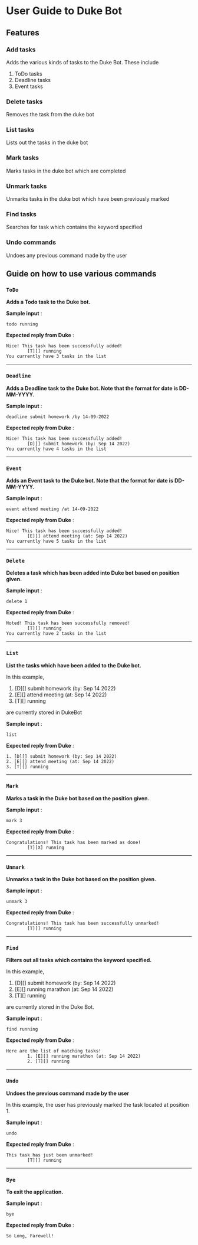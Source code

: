 # User Guide to Duke Bot

## Features 

### Add tasks
Adds the various kinds of tasks to the Duke Bot. These include
1. ToDo tasks 
2. Deadline tasks 
3. Event tasks

### Delete tasks

Removes the task from the duke bot

### List tasks

Lists out the tasks in the duke bot

### Mark tasks

Marks tasks in the duke bot which are completed

### Unmark tasks

Unmarks tasks in the duke bot which have been previously marked

### Find tasks

Searches for task which contains the keyword specified

### Undo commands

Undoes any previous command made by the user 



## Guide on how to use various commands

### `ToDo` 

**Adds a Todo task to the Duke bot.**

**Sample input** : 

`todo running`

**Expected reply from Duke** :

```
Nice! This task has been successfully added!
        [T][] running
You currently have 3 tasks in the list
```

---
### `Deadline`

**Adds a Deadline task to the Duke bot. Note that the format for date is
DD-MM-YYYY.**


**Sample input** :

`deadline submit homework /by 14-09-2022`

**Expected reply from Duke** :

```
Nice! This task has been successfully added!
        [D][] submit homework (by: Sep 14 2022)
You currently have 4 tasks in the list
```

---

### `Event`

**Adds an Event task to the Duke bot. Note that the format for date is
DD-MM-YYYY.**


**Sample input** :

`event attend meeting /at 14-09-2022`

**Expected reply from Duke** :

```
Nice! This task has been successfully added!
        [E][] attend meeting (at: Sep 14 2022)
You currently have 5 tasks in the list
```
---

### `Delete`
**Deletes a task which has been added into Duke bot based on position given.**

**Sample input** :

`delete 1`

**Expected reply from Duke** :

```
Noted! This task has been successfully removed!
        [T][] running
You currently have 2 tasks in the list
```
---

### `List`
**List the tasks which have been added to the Duke bot.**

In this example,
1. [D][] submit homework (by: Sep 14 2022)
2. [E][] attend meeting (at: Sep 14 2022)
3. [T][] running

are currently stored in DukeBot

**Sample input** :

`list`

**Expected reply from Duke** :

```
1. [D][] submit homework (by: Sep 14 2022)
2. [E][] attend meeting (at: Sep 14 2022)
3. [T][] running
```
---

### `Mark`

**Marks a task in the Duke bot based on the position given.**


**Sample input** :

`mark 3`

**Expected reply from Duke** :

```
Congratulations! This task has been marked as done!
        [T][X] running
```
---

### `Unmark`

**Unmarks a task in the Duke bot based on the position given.**


**Sample input** :

`unmark 3`

**Expected reply from Duke** :

```
Congratulations! This task has been successfully unmarked!
        [T][] running
```
---

### `Find`

**Filters out all tasks which contains the keyword specified.**

In this example,
1. [D][] submit homework (by: Sep 14 2022)
2. [E][] running marathon (at: Sep 14 2022)
3. [T][] running 

are currently stored in the Duke Bot.

**Sample input** :

`find running`

**Expected reply from Duke** :

```
Here are the list of matching tasks!
        1. [E][] running marathon (at: Sep 14 2022)
        2. [T][] running 
```
---

### `Undo`

**Undoes the previous command made by the user**

In this example, the user has previously marked
the task located at position 1.

**Sample input** :

`undo`

**Expected reply from Duke** :

```
This task has just been unmarked!
        [T][] running
```
---

### `Bye`

**To exit the application.**

**Sample input** :

`bye`

**Expected reply from Duke** :

```
So Long, Farewell!
```
